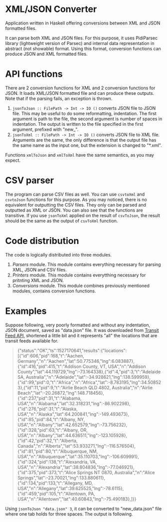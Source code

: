 # XML/JSON Converter
Application written in Haskell offering conversions between XML and JSON formatted files.

It can parse both XML and JSON files. For this purpose, it uses PidiParsec library (lightweight version of Parsec) and internal data representation in abstract (not showable) format. Using this format, conversion functions can produce JSON and XML formatted files.

# API functions
There are 2 conversion functions for XML and 2 conversion functions for JSON.
It loads XML/JSON formatted file and can produce these outputs. Note that if the parsing fails, an exception is thrown.

1. `jsonToJson :: FilePath -> Int -> IO ()` converts JSON file to JSON file. This may be useful to do some reformatting, indentation. The first argument is path to the file, the second argument is number of spaces in indentation. The output is written to the file specified in the first argument, prefixed with "new_".
2. `jsonToXml :: FilePath -> Int -> IO ()` converts JSON file to XML file. Arguments are the same, the only difference is that the output file has the same name as the input one, but the extension is changed to "*.xml".

Functions `xmlToJson` and `xmlToXml` have the same semantics, as you may expect.

# CSV parser
The program can parse CSV files as well. You can use `csvtoXml` and `csvtoJson` functions for this purpose. As you may noticed, there is no equivalent for outputting the CSV files. They only can be parsed and outputted as XML or JSON. You can also see that the functions are transitive. If you use `jsonToXml` applied on the result of `csvToJson`, the result should be the same as the output of `csvToXml` function.

# Code distribution
The code is logically distributed into three modules.
1. *Parsers* module. This module contains everything necessary for parsing XML, JSON and CSV files.
2. *Printers* module. This module contains everytthing necessary for pritnting XML and JSON.
3. *Conversions* module. This module combines previously mentioned modules, contains conversion functions.

# Examples 
 Suppose following, very poorly formatted and without any indentation, JSON document, saved as "data.json" file. It was downloaded from [Transit Feed API](https://api.transitfeeds.com/v1), shortened a little bit and it represents "all" the locations that are transit feeds available for. 

 > {"status":"OK","ts":1527170641,"results":{"locations":[{"id":606,"pid":168,"t":"Aachen, Germany","n":"Aachen","lat":50.775346,"lng":6.083887},{"id":416,"pid":415,"t":"Addison County, VT, USA","n":"Addison County","lat":44.119729,"lng":-73.164338},{"id":4,"pid":3,"t":"Adelaide SA, Australia","n":"Adelaide","lat":-34.928621,"lng":138.599959},{"id":99,"pid":0,"t":"Africa","n":"Africa","lat":-8.783195,"lng":34.508523},{"id":11,"pid":9,"t":"Airlie Beach QLD 4802, Australia","n":"Airlie Beach","lat":-20.26872,"lng":148.718456},{"id":237,"pid":31,"t":"Alabama, USA","n":"Alabama","lat":32.318231,"lng":-86.902298},{"id":276,"pid":31,"t":"Alaska, USA","n":"Alaska","lat":64.200841,"lng":-149.493673},{"id":85,"pid":84,"t":"Albany, NY, USA","n":"Albany","lat":42.652579,"lng":-73.756232},{"id":328,"pid":63,"t":"Albany, OR, USA","n":"Albany","lat":44.636511,"lng":-123.105928},{"id":42,"pid":32,"t":"Alberta, Canada","n":"Alberta","lat":53.933271,"lng":-116.576504},{"id":81,"pid":80,"t":"Albuquerque, NM, USA","n":"Albuquerque","lat":35.110703,"lng":-106.609991},{"id":324,"pid":138,"t":"Alexandria, VA, USA","n":"Alexandria","lat":38.804836,"lng":-77.046921},{"id":375,"pid":373,"t":"Alice Springs NT 0870, Australia","n":"Alice Springs","lat":-23.70021,"lng":133.880611},{"id":134,"pid":133,"t":"Allegany, MD, USA","n":"Allegany","lat":39.625525,"lng":-78.6115},{"id":459,"pid":105,"t":"Allentown, PA, USA","n":"Allentown","lat":40.60843,"lng":-75.490183},]}}    

 Using `jsonToJson "data.json" 3`, it can be converted to "new_data.json" file where one tab holds for three spaces. The output is following.                    
